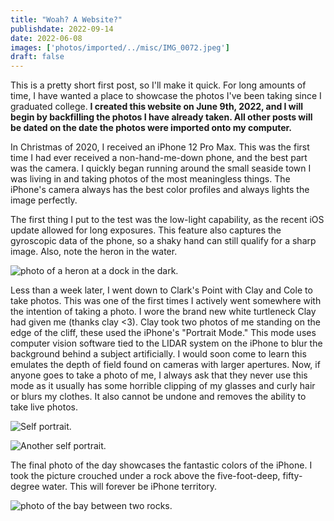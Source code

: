 ```yaml
---
title: "Woah? A Website?"
publishdate: 2022-09-14
date: 2022-06-08
images: ['photos/imported/../misc/IMG_0072.jpeg']
draft: false
---
```


This is a pretty short first post, so I'll make it quick.  For long amounts of time, I have wanted a place to showcase the photos I've been taking since I graduated college.  **I created this website on June 9th, 2022, and I will begin by backfilling the photos I have already taken.  All other posts will be dated on the date the photos were imported onto my computer.**

In Christmas of 2020, I received an iPhone 12 Pro Max.  This was the first time I had ever received a non-hand-me-down phone, and the best part was the camera.  I quickly began running around the small seaside town I was living in and taking photos of the most meaningless things.  The iPhone's camera always has the best color profiles and always lights the image perfectly.

The first thing I put to the test was the low-light capability, as the recent iOS update allowed for long exposures.  This feature also captures the gyroscopic data of the phone, so a shaky hand can still qualify for a sharp image.  Also, note the heron in the water.

![photo of a heron at a dock in the dark.](../photos/misc/IMG_0072.jpeg)

Less than a week later, I went down to Clark's Point with Clay and Cole to take photos.  This was one of the first times I actively went somewhere with the intention of taking a photo.  I wore the brand new white turtleneck Clay had given me (thanks clay &lt;3).
Clay took two photos of me standing on the edge of the cliff, these used the iPhone's "Portrait Mode."  This mode uses computer vision software tied to the LIDAR system on the iPhone to blur the background behind a subject artificially.  I would soon come to learn this emulates the depth of field found on cameras with larger apertures.  Now, if anyone goes to take a photo of me, I always ask that they never use this mode as it usually has some horrible clipping of my glasses and curly hair or blurs my clothes.  It also cannot be undone and removes the ability to take live photos.

![Self portrait.](../photos/Profile%20Photos/IMG_0145.jpeg)

![Another self portrait.](../photos/Profile%20Photos/IMG_0146.jpeg)

The final photo of the day showcases the fantastic colors of the iPhone.  I took the picture crouched under a rock above the five-foot-deep, fifty-degree water.  This will forever be iPhone territory.

![photo of the bay between two rocks.](../photos/Wallpapers/IMG_0156.jpeg)
